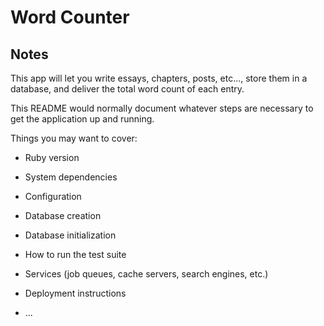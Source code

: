# Word Counter

## Notes

This app will let you write essays, chapters, posts, etc..., store them in a database, and deliver the total word count of each entry.





This README would normally document whatever steps are necessary to get the
application up and running.

Things you may want to cover:

* Ruby version

* System dependencies

* Configuration

* Database creation

* Database initialization

* How to run the test suite

* Services (job queues, cache servers, search engines, etc.)

* Deployment instructions

* ...
